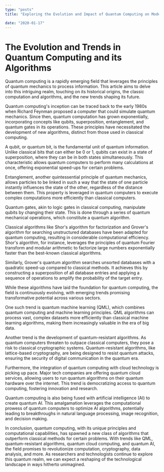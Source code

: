 ```yaml
---
type: "posts"
title: "Exploring the Evolution and Impact of Quantum Computing on Modern Algorithms"

date: "2020-01-17"
---
```


# The Evolution and Trends in Quantum Computing and its Algorithms

Quantum computing is a rapidly emerging field that leverages the principles of quantum mechanics to process information. This article aims to delve into this intriguing realm, touching on its historical origins, the classic computation and algorithms, and the new trends shaping its future.

Quantum computing's inception can be traced back to the early 1980s when Richard Feynman proposed a computer that could simulate quantum mechanics. Since then, quantum computation has grown exponentially, incorporating concepts like qubits, superposition, entanglement, and quantum gates in its operations. These principles have necessitated the development of new algorithms, distinct from those used in classical computing.

A qubit, or quantum bit, is the fundamental unit of quantum information. Unlike classical bits that can either be 0 or 1, qubits can exist in a state of superposition, where they can be in both states simultaneously. This characteristic allows quantum computers to perform many calculations at once, offering exponential speed-ups for certain problems.

Entanglement, another quintessential principle of quantum mechanics, allows particles to be linked in such a way that the state of one particle instantly influences the state of the other, regardless of the distance between them. This property is leveraged in quantum computers to execute complex computations more efficiently than classical computers.

Quantum gates, akin to logic gates in classical computing, manipulate qubits by changing their state. This is done through a series of quantum mechanical operations, which constitute a quantum algorithm.

Classical algorithms like Shor's algorithm for factorization and Grover's algorithm for searching unstructured databases have been adapted for quantum computing, resulting in considerable computational efficiency. Shor's algorithm, for instance, leverages the principles of quantum Fourier transform and modular arithmetic to factorize large numbers exponentially faster than the best-known classical algorithms.

Similarly, Grover's quantum algorithm searches unsorted databases with a quadratic speed-up compared to classical methods. It achieves this by constructing a superposition of all database entries and applying a sequence of operations to amplify the probability of the target entry.

While these algorithms have laid the foundation for quantum computing, the field is continuously evolving, with emerging trends promising transformative potential across various sectors.

One such trend is quantum machine learning (QML), which combines quantum computing and machine learning principles. QML algorithms can process vast, complex datasets more efficiently than classical machine learning algorithms, making them increasingly valuable in the era of big data.

Another trend is the development of quantum-resistant algorithms. As quantum computers threaten to outpace classical computers, they pose a risk to classical cryptographic systems. Quantum-resistant algorithms, like lattice-based cryptography, are being designed to resist quantum attacks, ensuring the security of digital communication in the quantum era.

Furthermore, the integration of quantum computing with cloud technology is picking up pace. Major tech companies are offering quantum cloud services, allowing users to run quantum algorithms on their quantum hardware over the internet. This trend is democratizing access to quantum computing, fostering innovation and research.

Quantum computing is also being fused with artificial intelligence (AI) to create quantum AI. This amalgamation leverages the computational prowess of quantum computers to optimize AI algorithms, potentially leading to breakthroughs in natural language processing, image recognition, and decision making.

In conclusion, quantum computing, with its unique principles and computational capabilities, has spawned a new class of algorithms that outperform classical methods for certain problems. With trends like QML, quantum-resistant algorithms, quantum cloud computing, and quantum AI, the field promises to revolutionize computation, cryptography, data analysis, and more. As researchers and technologists continue to explore this quantum realm, we can expect a reshaping of the technological landscape in ways hitherto unimagined.
